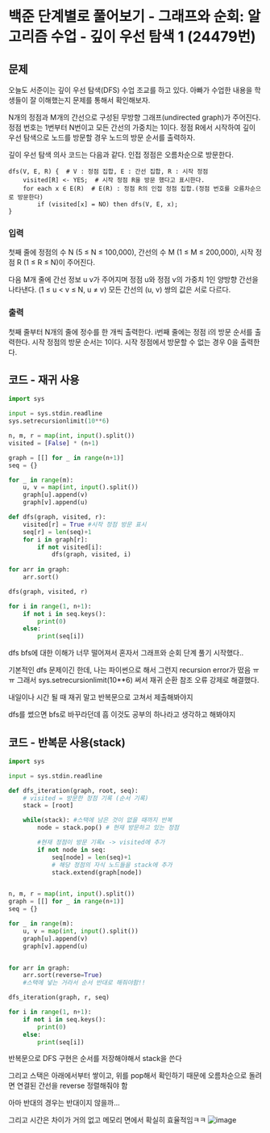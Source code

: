 # 백준 단계별로 풀어보기 - 그래프와 순회: 알고리즘 수업 - 깊이 우선 탐색 1 (24479번)
## 문제
오늘도 서준이는 깊이 우선 탐색(DFS) 수업 조교를 하고 있다. 아빠가 수업한 내용을 학생들이 잘 이해했는지 문제를 통해서 확인해보자.

N개의 정점과 M개의 간선으로 구성된 무방향 그래프(undirected graph)가 주어진다. 정점 번호는 1번부터 N번이고 모든 간선의 가중치는 1이다. 정점 R에서 시작하여 깊이 우선 탐색으로 노드를 방문할 경우 노드의 방문 순서를 출력하자.

깊이 우선 탐색 의사 코드는 다음과 같다. 인접 정점은 오름차순으로 방문한다.

```
dfs(V, E, R) {  # V : 정점 집합, E : 간선 집합, R : 시작 정점
    visited[R] <- YES;  # 시작 정점 R을 방문 했다고 표시한다.
    for each x ∈ E(R)  # E(R) : 정점 R의 인접 정점 집합.(정점 번호를 오름차순으로 방문한다)
        if (visited[x] = NO) then dfs(V, E, x);
}
```

### 입력
첫째 줄에 정점의 수 N (5 ≤ N ≤ 100,000), 간선의 수 M (1 ≤ M ≤ 200,000), 시작 정점 R (1 ≤ R ≤ N)이 주어진다.

다음 M개 줄에 간선 정보 u v가 주어지며 정점 u와 정점 v의 가중치 1인 양방향 간선을 나타낸다. (1 ≤ u < v ≤ N, u ≠ v) 모든 간선의 (u, v) 쌍의 값은 서로 다르다.

### 출력
첫째 줄부터 N개의 줄에 정수를 한 개씩 출력한다. i번째 줄에는 정점 i의 방문 순서를 출력한다. 시작 정점의 방문 순서는 1이다. 시작 정점에서 방문할 수 없는 경우 0을 출력한다.


## 코드 - 재귀 사용

```python
import sys

input = sys.stdin.readline
sys.setrecursionlimit(10**6)

n, m, r = map(int, input().split())
visited = [False] * (n+1)

graph = [[] for _ in range(n+1)]
seq = {}

for _ in range(m):
    u, v = map(int, input().split())
    graph[u].append(v)
    graph[v].append(u)

def dfs(graph, visited, r):
    visited[r] = True #시작 정점 방문 표시
    seq[r] = len(seq)+1
    for i in graph[r]:
        if not visited[i]:
            dfs(graph, visited, i)
        
for arr in graph:
    arr.sort()

dfs(graph, visited, r)

for i in range(1, n+1):
    if not i in seq.keys():
        print(0)
    else:
        print(seq[i])
```
dfs bfs에 대한 이해가 너무 떨어져서 혼자서 그래프와 순회 단계 풀기 시작했다..

기본적인 dfs 문제이긴 한데, 나는 파이썬으로 해서 그런지 recursion error가 떴음 ㅠㅠ 그래서 sys.setrecursionlimit(10\*\*6) 써서 재귀 순환 참조 오류 강제로 해결했다.

내일이나 시간 될 때 재귀 말고 반복문으로 고쳐서 제출해봐야지

dfs를 썼으면 bfs로 바꾸라던데 흠 이것도 공부의 하나라고 생각하고 해봐야지


## 코드 - 반복문 사용(stack)

```python
import sys

input = sys.stdin.readline

def dfs_iteration(graph, root, seq):
    # visited = 방문한 정점 기록 (순서 기록)
    stack = [root]

    while(stack): #스택에 남은 것이 없을 때까지 반복
        node = stack.pop() # 현재 방문하고 있는 정점

        #현재 정점이 방문 기록x -> visited에 추가
        if not node in seq:
            seq[node] = len(seq)+1
            # 해당 정점의 자식 노드들을 stack에 추가
            stack.extend(graph[node])


n, m, r = map(int, input().split())
graph = [[] for _ in range(n+1)]
seq = {}

for _ in range(m):
    u, v = map(int, input().split())
    graph[u].append(v)
    graph[v].append(u)


for arr in graph:
    arr.sort(reverse=True)
    #스택에 넣는 거라서 순서 반대로 해줘야함!!

dfs_iteration(graph, r, seq)

for i in range(1, n+1):
    if not i in seq.keys():
        print(0)
    else:
        print(seq[i])

```

반복문으로 DFS 구현은 순서를 저장해야해서 stack을 쓴다

그리고 스택은 아래에서부터 쌓이고, 위를 pop해서 확인하기 때문에 오름차순으로 돌려면 연결된 간선을 reverse 정렬해줘야 함

아마 반대의 경우는 반대이지 않을까...

그리고 시간은 차이가 거의 없고 메모리 면에서 확실히 효율적임ㅋㅋ
![image](https://user-images.githubusercontent.com/55172514/201301588-a5a50b32-b23d-4e58-945b-a524c3883cb3.png)




